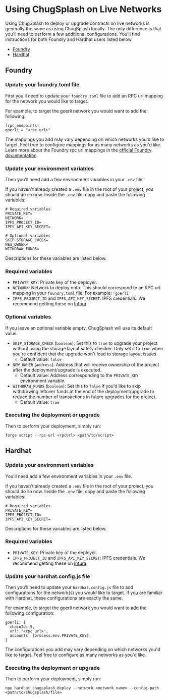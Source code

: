 # Using ChugSplash on Live Networks

Using ChugSplash to deploy or upgrade contracts on live networks is generally the same as using ChugSplash locally. The only difference is that you'll need to perform a few additional configurations. You'll find instructions for both Foundry and Hardhat users listed below.

- [Foundry](#Foundry)
- [Hardhat](#Hardhat)


## Foundry

### Update your foundry.toml file
First you'll need to update your `foundry.toml` file to add an RPC url mapping for the network you would like to target.

For example, to target the goerli network you would want to add the following:
```
[rpc_endpoints]
goerli = "<rpc url>"
```

The mappings you add may vary depending on which networks you'd like to target. Feel free to configure mappings for as many networks as you'd like. Learn more about the Foundry rpc url mappings in the [official Foundry documentation](https://book.getfoundry.sh/reference/config/testing?highlight=%5Brpc_endpoints%5D#rpc_endpoints).

### Update your environment variables
Then you'll need add a few environment variables in your `.env` file.

If you haven't already created a `.env` file in the root of your project, you should do so now. Inside the `.env` file, copy and paste the following variables:

```
# Required variables
PRIVATE_KEY=
NETWORK=
IPFS_PROJECT_ID=
IPFS_API_KEY_SECRET=

# Optional variables
SKIP_STORAGE_CHECK=
NEW_OWNER=
WITHDRAW_FUNDS=
```

Descriptions for these variables are listed below.

### Required variables

* `PRIVATE_KEY`: Private key of the deployer.
* `NETWORK`: Network to deploy onto. This should correspond to an RPC url mapping in your `foundry.toml` file. For example: `'goerli'`
* `IPFS_PROJECT_ID` and `IPFS_API_KEY_SECRET`: IPFS credentials. We recommend getting these on [Infura](https://app.infura.io/).

### Optional variables

If you leave an optional variable empty, ChugSplash will use its default value.

* `SKIP_STORAGE_CHECK` (`boolean`): Set this to `true` to upgrade your project without using the storage layout safety checker. Only set it to `true` when you're confident that the upgrade won't lead to storage layout issues.
  * Default value: `false`
* `NEW_OWNER` (`address`): Address that will receive ownership of the project after the deployment/upgrade is executed.
  * Default value: Address corresponding to the `PRIVATE_KEY` environment variable.
* `WITHDRAW_FUNDS` (`boolean`): Set this to `false` if you'd like to skip withdrawing leftover funds at the end of the deployment/upgrade to reduce the number of transactions in future upgrades for the project.
  * Default value: `true`

### Executing the deployment or upgrade

Then to perform your deployment, simply run:
```
forge script --rpc-url <rpcUrl> <path/to/script>
```


## Hardhat

### Update your environment variables
You'll need add a few environment variables in your `.env` file.

If you haven't already created a `.env` file in the root of your project, you should do so now. Inside the `.env` file, copy and paste the following variables:

```
# Required variables
PRIVATE_KEY=
IPFS_PROJECT_ID=
IPFS_API_KEY_SECRET=
```

Descriptions for these variables are listed below.

### Required variables

* `PRIVATE_KEY`: Private key of the deployer.
* `IPFS_PROJECT_ID` and `IPFS_API_KEY_SECRET`: IPFS credentials. We recommend getting these on [Infura](https://app.infura.io/).

### Update your hardhat.config.js file
Then you'll need to update your `hardhat.config.js` file to add configurations for the network(s) you would like to target. If you are familiar with Hardhat, these configurations are exactly the same.

For example, to target the goerli network you would want to add the following configuration:
```
goerli: {
  chainId: 5,
  url: "<rpc url>",
  accounts: [process.env.PRIVATE_KEY],
}
```

The configurations you add may vary depending on which networks you'd like to target. Feel free to configure as many networks as you'd like.

### Executing the deployment or upgrade

Then to perform your deployment, simply run:
```
npx hardhat chugsplash-deploy --network <network name> --config-path <path/to/chugsplash/file>
```
